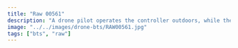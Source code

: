 ```yaml
---
title: "Raw 00561"
description: "A drone pilot operates the controller outdoors, while the drone flies overhead above a field bordered by trees."
image: "../../images/drone-bts/RAW00561.jpg"
tags: ["bts", "raw"] 
---
```


